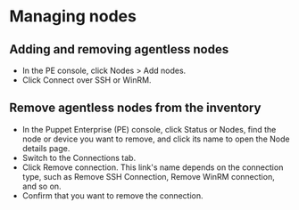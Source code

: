 # Managing nodes
## Adding and removing agentless nodes
- In the PE console, click Nodes > Add nodes.
- Click Connect over SSH or WinRM.

## Remove agentless nodes from the inventory
- In the Puppet Enterprise (PE) console, click Status or Nodes, find the node or device you want to remove, and click its name to open the Node details page.
- Switch to the Connections tab.
- Click Remove connection. This link's name depends on the connection type, such as Remove SSH Connection, Remove WinRM connection, and so on.
- Confirm that you want to remove the connection.
